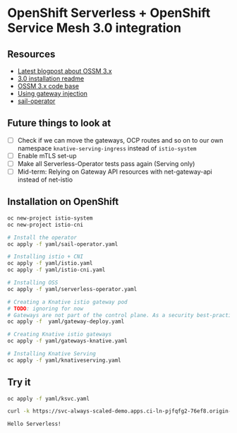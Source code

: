 # OpenShift Serverless + OpenShift Service Mesh 3.0 integration

## Resources

* [Latest blogpost about OSSM 3.x](https://www.redhat.com/en/blog/red-hat-openshift-service-mesh-3-developer-preview-update)
* [3.0 installation readme](https://github.com/maistra/istio-operator/blob/maistra-3.0/bundle/README.md)
* [OSSM 3.x code base](https://github.com/openshift-service-mesh)
* [Using gateway injection](https://docs.openshift.com/container-platform/4.14/service_mesh/v2x/ossm-traffic-manage.html#ossm-automatic-gateway-injection_traffic-management)
* [sail-operator](https://github.com/openshift-service-mesh/sail-operator)


## Future things to look at

* [ ] Check if we can move the gateways, OCP routes and so on to our own namespace `knative-serving-ingress` instead of `istio-system`
* [ ] Enable mTLS set-up
* [ ] Make all Serverless-Operator tests pass again (Serving only)
* [ ] Mid-term: Relying on Gateway API resources with net-gateway-api instead of net-istio

## Installation on OpenShift

```bash
oc new-project istio-system
oc new-project istio-cni

# Install the operator
oc apply -f yaml/sail-operator.yaml

# Installing istio + CNI
oc apply -f yaml/istio.yaml
oc apply -f yaml/istio-cni.yaml
```

```bash
# Installing OSS
oc apply -f yaml/serverless-operator.yaml

# Creating a Knative istio gateway pod
# TODO: ignoring for now
# Gateways are not part of the control plane. As a security best-practice, Ingress and Egress Gateways should be deployed in a different namespace than the namespace that contains the control plane.
oc apply -f  yaml/gateway-deploy.yaml

# Creating Knative istio gateways
oc apply -f yaml/gateways-knative.yaml

# Installing Knative Serving
oc apply -f yaml/knativeserving.yaml
```

## Try it 

```bash
oc apply -f yaml/ksvc.yaml
```

```bash
curl -k https://svc-always-scaled-demo.apps.ci-ln-pjfqfg2-76ef8.origin-ci-int-aws.dev.rhcloud.com
```
```text
Hello Serverless!
```
